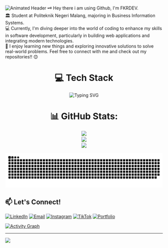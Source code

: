 ![Animated Header](https://capsule-render.vercel.app/api?type=waving&color=0:F5F5F5,100:E0E0E0&text=Moch%20Fikri%20Setiawan&fontSize=40&fontAlignY=40&desc=Business%20Information%20Systems%20Student&descAlignY=55&descAlign=50&fontColor=333333) 
🗝️ Hey there i am using Github, I'm FKRDEV.<br> 🏛️ Student at Politeknik Negeri Malang, majoring in Business Information Systems.<br> 💻 Currently, I'm diving deeper into the world of coding to enhance my skills in software development, particularly in building web applications and integrating modern technologies.<br> 🚀 I enjoy learning new things and exploring innovative solutions to solve real-world problems. Feel free to connect with me and check out my repositories!! 😊<br>
<div align="center">

# 💻 Tech Stack
<img src="https://readme-typing-svg.herokuapp.com?font=Fira+Code&pause=1500&color=FFFFFF&center=true&vCenter=true&width=900&lines=Cuman+Bisa+Mengetik;Halo+Para+Suhu+Mohon+Bimbingannya;Semangat+Untuk+Kalian+Yang+Sedang+Mengerjakan+Project+😗;Kalau+Capek+Kan+Ada+AI+Jangan+Malu+Untuk+Gunakannya+🤭;Love+Untuk+Kalian+Semua;🥰+❤️+😗+❤‍🔥+❤️+❤‍🔥+😗+❤️+🥰" alt="Typing SVG" />
  
  # 📊 GitHub Stats:
  <div align="center">
    <img src="https://github-readme-stats.vercel.app/api?username=fikrisn&theme=midnight-purple&hide_border=false&include_all_commits=true&count_private=true" /><br/>
    <img src="https://nirzak-streak-stats.vercel.app/?user=fikrisn&theme=midnight-purple&hide_border=false" /><br/>
    <img src="https://github-readme-stats.vercel.app/api/top-langs/?username=fikrisn&theme=midnight-purple&hide_border=false&include_all_commits=true&count_private=true&layout=compact" />
  </div>
</div>

![Snake animation](https://raw.githubusercontent.com/platane/snk/output/github-contribution-grid-snake-dark.svg)

## 📫 Let's Connect!
[![LinkedIn](https://img.shields.io/badge/LinkedIn-0077B5?style=for-the-badge&logo=linkedin&logoColor=white)]([your-link](https://www.linkedin.com/in/moch-fikri-setiawan-43183b252/))
[![Email](https://img.shields.io/badge/Email-D14836?style=for-the-badge&logo=gmail&logoColor=white)](mailto:fikrismksore@gmail.com)
[![Instagram](https://img.shields.io/badge/Instagram-E4405F?style=for-the-badge&logo=instagram&logoColor=white)](https://www.instagram.com/mhfkrsn/)
[![TikTok](https://img.shields.io/badge/TikTok-000000?style=for-the-badge&logo=tiktok&logoColor=white)](https://www.tiktok.com/@fkr_sn)
[![Portfolio](https://img.shields.io/badge/Portfolio-fikrisn.github.io-blue?style=flat&logo=google-chrome)](https://fikrisn.github.io)

[![Activity Graph](https://github-readme-activity-graph.vercel.app/graph?username=Fikrisn&theme=react-dark)](https://github.com/Fikrisn)

---
[![](https://visitcount.itsvg.in/api?id=fikrisn&icon=0&color=0)](https://visitcount.itsvg.in)

<!-- Proudly created with GPRM ( https://gprm.itsvg.in ) -->
